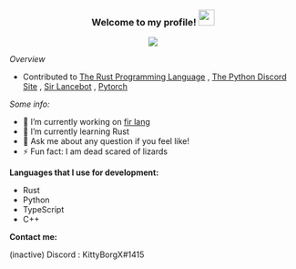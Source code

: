 <h3 align="center">
  Welcome to my profile!
  <img src="https://media.giphy.com/media/hvRJCLFzcasrR4ia7z/giphy.gif" width="28">
</h3>

<!--
[![Header](https://github.com/KittyBorgX/KittyBorgX/blob/main/Github%20Profile%20Header.png?raw=true "Header")](https://github.com/KittyX29/KittyX29/blob/main/icons/Blue%20Hand%20Drawn%20Black%20History%20Month%20Social%20and%20Emotional%20Learning%20Google%20Classroom%20Header.jpg)
-->

<p align="center">
  <img src="https://readme-typing-svg.herokuapp.com?color=%2356D6F7&center=true&vCenter=true&lines=Open+source+developer;Self+taught+programmer;Always+learning+something+new"></a>
</p>

_Overview_
- Contributed to [The Rust Programming Language](https://github.com/rust-lang/rust/pull/107956) , [The Python Discord Site](https://github.com/python-discord/site/pull/569) , [Sir Lancebot](https://github.com/python-discord/sir-lancebot/pull/822) , [Pytorch](https://github.com/pytorch/pytorch/commit/478069d6f2ee4878d129425219bea9a23ee566f0)

_Some info:_ 
- 🔭 I’m currently working on [fir lang](https://github.com/KittyBorgX/fir-lang)
- 🌱 I’m currently learning Rust
- 💬 Ask me about any question if you feel like!
- ⚡ Fun fact: I am dead scared of lizards

**Languages that I use for development:**
- Rust
- Python
- TypeScript
- C++

**Contact me:**

(inactive) Discord : KittyBorgX#1415
